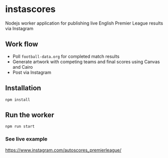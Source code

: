 # instascores

Nodejs worker application for publishing live English Premier League results via Instagram


## Work flow

- Poll `football-data.org` for completed match results
- Generate artwork with competing teams and final scores using Canvas and Cairo
- Post via Instagram


## Installation
    npm install


## Run the worker
    npm run start


### See live example

https://www.instagram.com/autoscores_premierleague/
